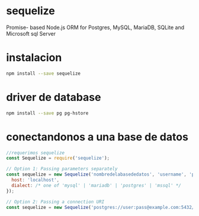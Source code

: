 # sequelize
Promise- based Node.js ORM for Postgres, MySQL, MariaDB, SQLite and Microsoft sql Server
# instalacion
```bash
npm install --save sequelize
```
# driver de database
```bash
npm install --save pg pg-hstore
```
# conectandonos a una base de datos
```javascript
//requerimos sequelize
const Sequelize = require('sequelize');

// Option 1: Passing parameters separately
const sequelize = new Sequelize('nombredelabasededatos', 'username', 'password', {// 
  host: 'localhost',
  dialect: /* one of 'mysql' | 'mariadb' | 'postgres' | 'mssql' */
});

// Option 2: Passing a connection URI
const sequelize = new Sequelize('postgres://user:pass@example.com:5432/dbname');

```
